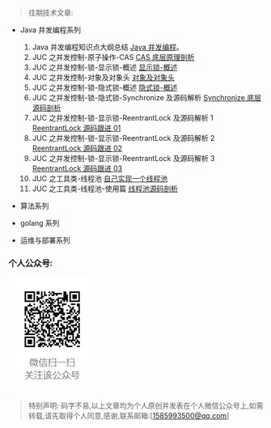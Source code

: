 > 往期技术文章:

- Java 并发编程系列

  1. Java 并发编程知识点大纲总结 [Java 并发编程](https://mp.weixin.qq.com/s?__biz=Mzg4NjY1MTgzMg==&mid=2247483658&idx=1&sn=0a0232d3d8c2da41d72e698e827fa38a&chksm=cf972fddf8e0a6cb464f3a870c0988ac38e535e5c962caeb16d79484da126f59833a77cdccb1#rd)。
  2. JUC 之并发控制-原子操作-CAS [CAS 底层原理剖析](https://mp.weixin.qq.com/s?__biz=Mzg4NjY1MTgzMg==&mid=2247483682&idx=1&sn=b4e99797a8737cdebb040a9b999789a5&chksm=cf972ff5f8e0a6e3279974634e24059c57a656b57115323b3dd53fb592cf6b4615cabd96f7dc#rd)
  3. JUC 之并发控制-锁-显示锁-概述 [显示锁-概述](https://mp.weixin.qq.com/s?__biz=Mzg4NjY1MTgzMg==&mid=2247483707&idx=1&sn=b5b5803422f70200813f7cbdd6a73edd&chksm=cf972fecf8e0a6fa46ddc8d78de8b49f79cb0197b75035a23c651dd4991342580d8b47fbe3bb#rd)
  4. JUC 之并发控制-对象及对象头 [对象及对象头](https://mp.weixin.qq.com/s?__biz=Mzg4NjY1MTgzMg==&mid=2247483728&idx=1&sn=657ac6b50db782ad3243eddf1e75f6eb&chksm=cf972f87f8e0a6916cbadbf418b8c099e45ae0377975c098f39e013e43bac8ee42868f862e80#rd)
  5. JUC 之并发控制-锁-隐式锁-概述 [隐式锁-概述](https://mp.weixin.qq.com/s?__biz=Mzg4NjY1MTgzMg==&mid=2247483746&idx=1&sn=04616fa93d6eadd595b592a6e9a93f2b&chksm=cf972fb5f8e0a6a36cc0bdad5fe3655b46d0caac20f67fccefc2b35fef116d62fe237bf88210#rd)
  6. JUC 之并发控制-锁-隐式锁-Synchronize 及源码解析 [Synchronize 底层源码剖析](https://mp.weixin.qq.com/s?__biz=Mzg4NjY1MTgzMg==&mid=2247483756&idx=1&sn=e302d217656f2907c7cdcfad3c33034e&chksm=cf972fbbf8e0a6ad8b903a1534088b56bed3e5c165e40c2244126024ae04636db7538ae01d6c#rd)
  7. JUC 之并发控制-锁-显示锁-ReentrantLock 及源码解析 1 [ReentrantLock 源码跟进 01](https://mp.weixin.qq.com/s?__biz=Mzg4NjY1MTgzMg==&mid=2247483789&idx=1&sn=c17015d41b7d7f99bf4fd98d5eb85e87&chksm=cf972f5af8e0a64c192ea9ab49d5d17e26d5a60fe6b75099b09374eb248c4bb6d0a035aa22ac#rd)
  8. JUC 之并发控制-锁-显示锁-ReentrantLock 及源码解析 2 [ReentrantLock 源码跟进 02](https://mp.weixin.qq.com/s?__biz=Mzg4NjY1MTgzMg==&mid=2247483818&idx=1&sn=0cc83fa3aec2963ea83d243c1978d2b9&chksm=cf972f7df8e0a66bd9cc70a52d652b0203848ad7949ec95dde3a45844195b2871022749e04df#rd)
  9. JUC 之并发控制-锁-显示锁-ReentrantLock 及源码解析 3 [ReentrantLock 源码跟进 03](https://mp.weixin.qq.com/s?__biz=Mzg4NjY1MTgzMg==&mid=2247483834&idx=1&sn=28f8c051cdab7d5ae8260b8ddd3e8cb8&chksm=cf972f6df8e0a67b52660167608f0c981c20d702b0f758653baf676e89fa8e9f58413066fad0#rd)
  10. JUC 之工具类-线程池 [自己实现一个线程池](https://mp.weixin.qq.com/s?__biz=Mzg4NjY1MTgzMg==&mid=2247483847&idx=1&sn=edd8ece3338225ba132f9aef5e699ea4&chksm=cf972f10f8e0a6063a9a55c5534b92c7b99ebfd9f9ba1d780f05d5f08b5dd2c2fcc0a41a4465#rd)
  11. JUC 之工具类-线程池-使用篇 [线程池源码剖析](https://mp.weixin.qq.com/s?__biz=Mzg4NjY1MTgzMg==&mid=2247483871&idx=1&sn=143b039b478251b62d46a42078123c98&chksm=cf972f08f8e0a61efbd89f5cfbf0a1833cdf63aa4a6a195072e16b9c4dff4f985fb0e7bbf460#rd)

- 算法系列

- golang 系列
- 运维与部署系列

### 个人公众号:

![em...图片资源不见了!](/assets/img/wechat.png "扫码关注")

> 特别声明: 码字不易,以上文章均为个人原创并发表在个人微信公众号上,如需转载,请先取得个人同意,感谢,联系邮箱:[1585993500@qq.com]
